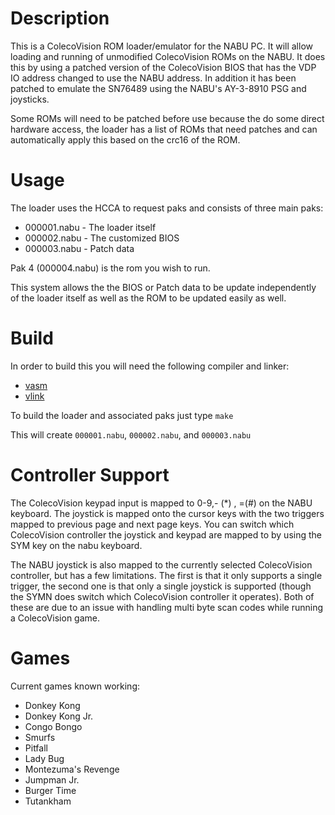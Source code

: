 # Description

This is a ColecoVision ROM loader/emulator for the NABU PC. It will allow loading and running of unmodified ColecoVision ROMs on the NABU. It does this by using a patched version of the ColecoVision BIOS that has the VDP IO address changed to use the NABU address. In addition it has been patched to emulate the SN76489 using the NABU's AY-3-8910 PSG and joysticks.

Some ROMs will need to be patched before use because the do some direct hardware access, the loader has a list of ROMs that need patches and can automatically apply this based on the crc16 of the ROM.


# Usage
The loader uses the HCCA to request paks and consists of three main paks:

 - 000001.nabu - The loader itself
 - 000002.nabu - The customized BIOS
 - 000003.nabu - Patch data

Pak 4 (000004.nabu) is the rom you wish to run.

This system allows the the BIOS or Patch data to be update independently of the loader itself as well as the ROM to be updated easily as well.

 # Build
 In order to build this you will need the following compiler and linker:

  * [vasm](http://sun.hasenbraten.de/vasm/)
  * [vlink](http://sun.hasenbraten.de/vlink/)

To build the loader and associated paks just type ```make```

This will create ```000001.nabu```, ```000002.nabu```, and ```000003.nabu```

# Controller Support
The ColecoVision keypad input is mapped to 0-9,- (*) , =(#) on the NABU keyboard.  The joystick is mapped onto the cursor keys with the two triggers mapped to previous page and next page keys. You can switch which ColecoVision controller the joystick and keypad are mapped to by using the SYM key on the nabu keyboard.

The NABU joystick is also mapped to the currently selected ColecoVision controller, but has a few limitations. The first is that it only supports a single trigger, the second one is that only a single joystick is supported (though the SYMN does switch which ColecoVision controller it operates). Both of these are due to an issue with handling multi byte scan codes while running a ColecoVision game.

# Games
Current games known working:

 - Donkey Kong
 - Donkey Kong Jr.
 - Congo Bongo
 - Smurfs
 - Pitfall
 - Lady Bug
 - Montezuma's Revenge
 - Jumpman Jr.
 - Burger Time
 - Tutankham
